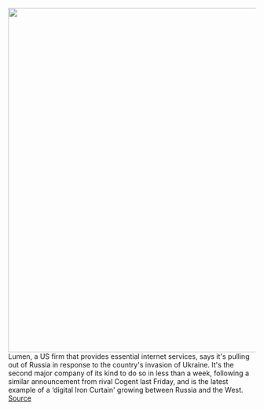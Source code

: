 <img src='https://cdn.vox-cdn.com/thumbor/42Law3AAgduoNm0NaCyqIfp3DSs=/0x0:2040x1360/1200x800/filters:focal(857x517:1183x843)/cdn.vox-cdn.com/uploads/chorus_image/image/70598052/acastro_180608_1777_net_neutrality_0003.0.jpg' width='700px' /><br/>
Lumen, a US firm that provides essential internet services, says it's pulling out of Russia in response to the country's invasion of Ukraine. It's the second major company of its kind to do so in less than a week, following a similar announcement from rival Cogent last Friday, and is the latest example of a ‘digital Iron Curtain' growing between Russia and the West.
<a href='https://www.theverge.com/2022/3/9/22968634/lumen-internet-backbone-provider-shutting-down-russia-digital-iron-curtain'> Source <a/>